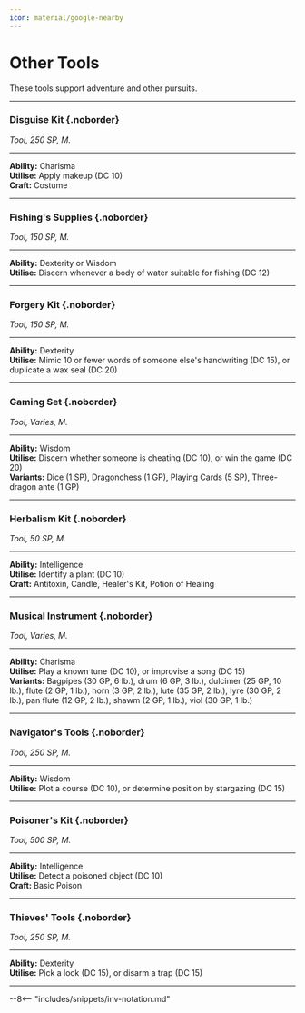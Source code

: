 ```yaml
---
icon: material/google-nearby
---
```


# Other Tools

These tools support adventure and other pursuits.

---

### Disguise Kit {.noborder}

*Tool, 250 SP, M.*

<hr class="hr-solid">

**Ability:** Charisma  
**Utilise:** Apply makeup (DC 10)  
**Craft:** Costume

---

### Fishing's Supplies {.noborder}

*Tool, 150 SP, M.*

<hr class="hr-solid">  

**Ability:** Dexterity or Wisdom  
**Utilise:** Discern whenever a body of water suitable for fishing (DC 12)  

---

### Forgery Kit {.noborder}

*Tool, 150 SP, M.*

<hr class="hr-solid">

**Ability:** Dexterity  
**Utilise:** Mimic 10 or fewer words of someone else's handwriting (DC 15), or duplicate a wax seal (DC 20)  

---

### Gaming Set {.noborder}

*Tool, Varies, M.*

<hr class="hr-solid">

**Ability:** Wisdom  
**Utilise:** Discern whether someone is cheating (DC 10), or win the game (DC 20)  
**Variants:** Dice (1 SP), Dragonchess (1 GP), Playing Cards (5 SP), Three-dragon ante (1 GP)

---

### Herbalism Kit {.noborder}

*Tool, 50 SP, M.*

<hr class="hr-solid">

**Ability:** Intelligence  
**Utilise:** Identify a plant (DC 10)  
**Craft:** Antitoxin, Candle, Healer's Kit, Potion of Healing

---

### Musical Instrument {.noborder}

*Tool, Varies, M.*

<hr class="hr-solid">

**Ability:** Charisma  
**Utilise:** Play a known tune (DC 10), or improvise a song (DC 15)  
**Variants:** Bagpipes (30 GP, 6 lb.), drum (6 GP, 3 lb.), dulcimer (25 GP, 10 lb.), flute (2 GP, 1 lb.), horn (3 GP, 2 lb.), lute (35 GP, 2 lb.), lyre (30 GP, 2 lb.), pan flute (12 GP, 2 lb.), shawm (2 GP, 1 lb.), viol (30 GP, 1 lb.)

---

### Navigator's Tools {.noborder}

*Tool, 250 SP, M.*

<hr class="hr-solid">

**Ability:** Wisdom  
**Utilise:** Plot a course (DC 10), or determine position by stargazing (DC 15)

---

### Poisoner's Kit {.noborder}

*Tool, 500 SP, M.*

<hr class="hr-solid">

**Ability:** Intelligence  
**Utilise:** Detect a poisoned object (DC 10)  
**Craft:** Basic Poison

---

### Thieves' Tools {.noborder}

*Tool, 250 SP, M.*

<hr class="hr-solid">

**Ability:** Dexterity  
**Utilise:** Pick a lock (DC 15), or disarm a trap (DC 15)

---

--8<-- "includes/snippets/inv-notation.md"